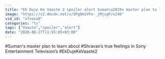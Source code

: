 ```yaml
---
title: "Ek Duje Ke Vaaste 2 spoiler alert Suman\u2019s master plan to learn about Shravan\u2019s true feelings"
image: "https://s2.dmcdn.net/v/SPg0m1VFo-_jMjcgP/x240"
vid_id: "x7vosa8"
categories: "tv"
tags: ["Vaaste","spoiler","alert"]
date: "2020-08-27T11:55:05+03:00"
---
```

#Suman's master plan to learn about #Shravan’s true feelings in Sony Entertainment Television’s #EkDujeKeVaaste2
